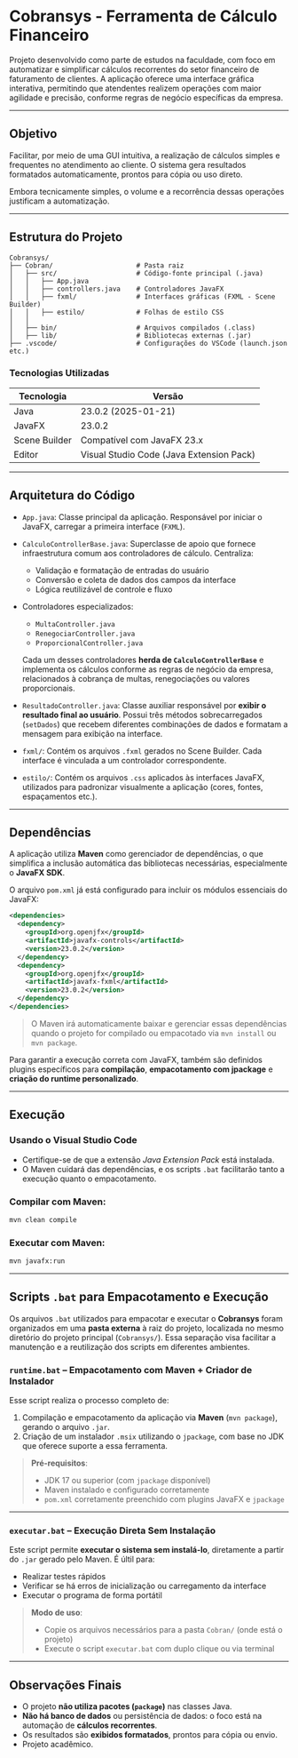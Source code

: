 # Cobransys - Ferramenta de Cálculo Financeiro

Projeto desenvolvido como parte de estudos na faculdade, com foco em automatizar e simplificar cálculos recorrentes do setor financeiro de faturamento de clientes. A aplicação oferece uma interface gráfica interativa, permitindo que atendentes realizem operações com maior agilidade e precisão, conforme regras de negócio específicas da empresa.

---

## Objetivo

Facilitar, por meio de uma GUI intuitiva, a realização de cálculos simples e frequentes no atendimento ao cliente. O sistema gera resultados formatados automaticamente, prontos para cópia ou uso direto.

Embora tecnicamente simples, o volume e a recorrência dessas operações justificam a automatização.

---

## Estrutura do Projeto

```plaintext
Cobransys/
├── Cobran/                     # Pasta raiz
│   ├── src/                    # Código-fonte principal (.java)
│   │   ├── App.java
│   │   ├── controllers.java    # Controladores JavaFX
│   │   ├── fxml/               # Interfaces gráficas (FXML - Scene Builder)
│   │   ├── estilo/             # Folhas de estilo CSS
│   │    
│   ├── bin/                    # Arquivos compilados (.class)
│   ├── lib/                    # Bibliotecas externas (.jar)
├── .vscode/                    # Configurações do VSCode (launch.json etc.)
```

### Tecnologias Utilizadas

| Tecnologia    | Versão                                   |
| ------------- | ---------------------------------------- |
| Java          | 23.0.2 (2025-01-21)                      |
| JavaFX        | 23.0.2                                   |
| Scene Builder | Compatível com JavaFX 23.x               |
| Editor        | Visual Studio Code (Java Extension Pack) |

---

## Arquitetura do Código

* `App.java`: Classe principal da aplicação. Responsável por iniciar o JavaFX, carregar a primeira interface (`FXML`).

* `CalculoControllerBase.java`: Superclasse de apoio que fornece infraestrutura comum aos controladores de cálculo. Centraliza:

  * Validação e formatação de entradas do usuário
  * Conversão e coleta de dados dos campos da interface
  * Lógica reutilizável de controle e fluxo

* Controladores especializados:

  * `MultaController.java`
  * `RenegociarController.java`
  * `ProporcionalController.java`

  Cada um desses controladores **herda de `CalculoControllerBase`** e implementa os cálculos conforme as regras de negócio da empresa, relacionados à cobrança de multas, renegociações ou valores proporcionais.

* `ResultadoController.java`: Classe auxiliar responsável por **exibir o resultado final ao usuário**. Possui três métodos sobrecarregados (`setDados`) que recebem diferentes combinações de dados e formatam a mensagem para exibição na interface.

* `fxml/`: Contém os arquivos `.fxml` gerados no Scene Builder. Cada interface é vinculada a um controlador correspondente.

* `estilo/`: Contém os arquivos `.css` aplicados às interfaces JavaFX, utilizados para padronizar visualmente a aplicação (cores, fontes, espaçamentos etc.).

---

## Dependências

A aplicação utiliza **Maven** como gerenciador de dependências, o que simplifica a inclusão automática das bibliotecas necessárias, especialmente o **JavaFX SDK**.

O arquivo `pom.xml` já está configurado para incluir os módulos essenciais do JavaFX:

```xml
<dependencies>
  <dependency>
    <groupId>org.openjfx</groupId>
    <artifactId>javafx-controls</artifactId>
    <version>23.0.2</version>
  </dependency>
  <dependency>
    <groupId>org.openjfx</groupId>
    <artifactId>javafx-fxml</artifactId>
    <version>23.0.2</version>
  </dependency>
</dependencies>
```

> O Maven irá automaticamente baixar e gerenciar essas dependências quando o projeto for compilado ou empacotado via `mvn install` ou `mvn package`.

Para garantir a execução correta com JavaFX, também são definidos plugins específicos para **compilação**, **empacotamento com jpackage** e **criação do runtime personalizado**.

---

## Execução

### Usando o Visual Studio Code

* Certifique-se de que a extensão *Java Extension Pack* está instalada.
* O Maven cuidará das dependências, e os scripts `.bat` facilitarão tanto a execução quanto o empacotamento.

### Compilar com Maven:

```bash
mvn clean compile
```

### Executar com Maven:

```bash
mvn javafx:run
```
---

## Scripts `.bat` para Empacotamento e Execução

Os arquivos `.bat` utilizados para empacotar e executar o **Cobransys** foram organizados em uma **pasta externa** à raiz do projeto, localizada no mesmo diretório do projeto principal (`Cobransys/`). Essa separação visa facilitar a manutenção e a reutilização dos scripts em diferentes ambientes.

### `runtime.bat` – Empacotamento com Maven + Criador de Instalador

Esse script realiza o processo completo de:

1. Compilação e empacotamento da aplicação via **Maven** (`mvn package`), gerando o arquivo `.jar`.
2. Criação de um instalador `.msix` utilizando o `jpackage`, com base no JDK que oferece suporte a essa ferramenta.

> **Pré-requisitos**:
>
> * JDK 17 ou superior (com `jpackage` disponível)
> * Maven instalado e configurado corretamente
> * `pom.xml` corretamente preenchido com plugins JavaFX e `jpackage`

---

### `executar.bat` – Execução Direta Sem Instalação

Este script permite **executar o sistema sem instalá-lo**, diretamente a partir do `.jar` gerado pelo Maven. É últil para:

* Realizar testes rápidos
* Verificar se há erros de inicialização ou carregamento da interface
* Executar o programa de forma portátil

> **Modo de uso**:
>
> * Copie os arquivos necessários para a pasta `Cobran/` (onde está o projeto)
> * Execute o script `executar.bat` com duplo clique ou via terminal

---

## Observações Finais

* O projeto **não utiliza pacotes (`package`)** nas classes Java.
* **Não há banco de dados** ou persistência de dados: o foco está na automação de **cálculos recorrentes**.
* Os resultados são **exibidos formatados**, prontos para cópia ou envio.
* Projeto acadêmico.
